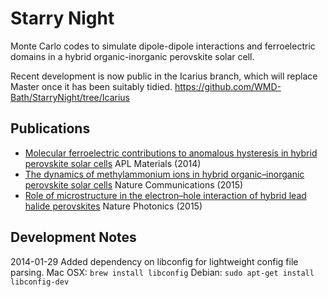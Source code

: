 # Starry Night

Monte Carlo codes to simulate dipole-dipole interactions and ferroelectric domains in a hybrid organic-inorganic perovskite solar cell.

Recent development is now public in the Icarius branch, which will replace Master once it has been suitably tidied.
https://github.com/WMD-Bath/StarryNight/tree/Icarius

Publications
------------
- [Molecular ferroelectric contributions to anomalous hysteresis in hybrid perovskite solar cells](http://scitation.aip.org/content/aip/journal/aplmater/2/8/10.1063/1.4890246) APL Materials (2014)
- [The dynamics of methylammonium ions in hybrid organic–inorganic perovskite solar cells](http://www.nature.com/ncomms/2015/150529/ncomms8124/abs/ncomms8124.html) Nature Communications (2015)
- [Role of microstructure in the electron–hole interaction of hybrid lead halide perovskites](http://www.nature.com/nphoton/journal/v9/n10/abs/nphoton.2015.151.html) Nature Photonics (2015)

Development Notes
-----------------

2014-01-29
Added dependency on libconfig for lightweight config file parsing.
Mac OSX: `brew install libconfig`
Debian: `sudo apt-get install libconfig-dev`
